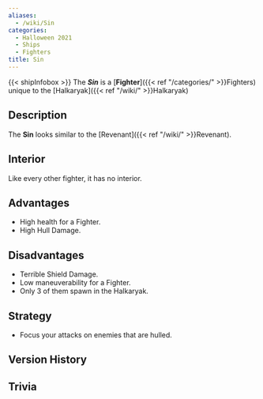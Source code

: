 ```yaml
---
aliases:
  - /wiki/Sin
categories:
  - Halloween 2021
  - Ships
  - Fighters
title: Sin
---
```


{{< shipInfobox >}} The **_Sin_** is a [**Fighter**]({{< ref "/categories/" >}}Fighters) unique to the [Halkaryak]({{< ref "/wiki/" >}}Halkaryak)

## Description

The **Sin** looks similar to the [Revenant]({{< ref "/wiki/" >}}Revenant).

## Interior

Like every other fighter, it has no interior.

## Advantages

- High health for a Fighter.
- High Hull Damage.

## Disadvantages

- Terrible Shield Damage.
- Low maneuverability for a Fighter.
- Only 3 of them spawn in the Halkaryak.

## Strategy

- Focus your attacks on enemies that are hulled.

## Version History

## Trivia

